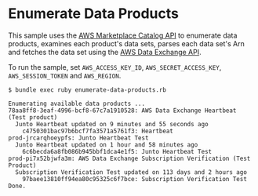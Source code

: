 # Enumerate Data Products

This sample uses the [AWS Marketplace Catalog API](https://docs.aws.amazon.com/marketplace-catalog/latest/api-reference/welcome.html) to enumerate data products, examines each product's data sets, parses each data set's Arn and fetches the data set using the [AWS Data Exchange API](https://docs.aws.amazon.com/data-exchange/latest/apireference/welcome.html).

To run the sample, set `AWS_ACCESS_KEY_ID`, `AWS_SECRET_ACCESS_KEY`, `AWS_SESSION_TOKEN` and `AWS_REGION`.

```
$ bundle exec ruby enumerate-data-products.rb 

Enumerating available data products ...
78aa8ff8-3eaf-4996-bcf8-67c7a1910528: AWS Data Exchange Heartbeat (Test product)
  Junto Heartbeat updated on 9 minutes and 55 seconds ago
    c4750301bac97b6bcf7fa3571a5761f3: Heartbeat
prod-jrcarqhoeypfs: Junto Heartbeat Test
  Junto Heartbeat updated on 1 hour and 58 minutes ago
    6c6becda6a8fb086b945bbf1dca4e1f5: Junto Heartbeat Test
prod-pi7x52bjwfa3m: AWS Data Exchange Subscription Verification (Test Product)
  Subscription Verification Test updated on 113 days and 2 hours ago
    97baee13810ff94ea80c95325c6f7bce: Subscription Verification Test
Done.
```
